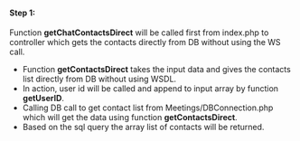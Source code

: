 #### Step 1:

Function **getChatContactsDirect** will be called first from index.php to controller which gets the contacts directly from DB without using the WS call.

- Function **getContactsDirect** takes the input data and gives the contacts list directly from DB without using WSDL.
- In action, user id will be called and append to input array by function **getUserID**.
- Calling DB call to get contact list from Meetings/DBConnection.php which will get the data using function **getContactsDirect**.
- Based on the sql query the array list of contacts will be returned.

